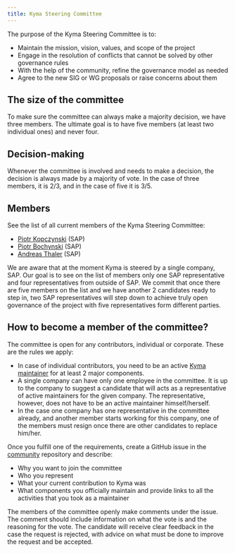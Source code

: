 ```yaml
---
title: Kyma Steering Committee
---
```


The purpose of the Kyma Steering Committee is to:
* Maintain the mission, vision, values, and scope of the project
* Engage in the resolution of conflicts that cannot be solved by other governance rules
* With the help of the community, refine the governance model as needed
* Agree to the new SIG or WG proposals or raise concerns about them

## The size of the committee

To make sure the committee can always make a majority decision, we have three members. The ultimate goal is to have five members (at least two individual ones) and never four.

## Decision-making

Whenever the committee is involved and needs to make a decision, the decision is always made by a majority of vote. In the case of three members, it is 2/3, and in the case of five it is 3/5.

## Members

See the list of all current members of the Kyma Steering Committee:

* [Piotr Kopczynski](https://github.com/PK85) (SAP)
* [Piotr Bochynski](https://github.com/pbochynski) (SAP)
* [Andreas Thaler](https://github.com/a-thaler) (SAP)

We are aware that at the moment Kyma is steered by a single company, SAP. Our goal is to see on the list of members only one SAP representative and four representatives from outside of SAP. We commit that once there are five members on the list and we have another 2 candidates ready to step in, two SAP representatives will step down to achieve truly open governance of the project with five representatives form different parties.

## How to become a member of the committee?

The committee is open for any contributors, individual or corporate. These are the rules we apply:

* In case of individual contributors, you need to be an active [Kyma maintainer](01-governance.md#process-for-becoming-a-codeowner) for at least 2 major components.
* A single company can have only one employee in the committee. It is up to the company to suggest a candidate that will acts as a representative of active maintainers for the given company. The representative, however, does not have to be an active maintainer himself/herself.
* In the case one company has one representative in the committee already, and another member starts working for this company, one of the members must resign once there are other candidates to replace him/her.

Once you fulfill one of the requirements, create a GitHub issue in the [community](https://github.com/kyma-project/community) repository and describe:
* Why you want to join the committee
* Who you represent
* What your current contribution to Kyma was
* What components you officially maintain and provide links to all the activities that you took as a maintainer

The members of the committee openly make comments under the issue. The comment should include information on what the vote is and the reasoning for the vote. The candidate will receive clear feedback in the case the request is rejected, with advice on what must be done to improve the request and be accepted.
